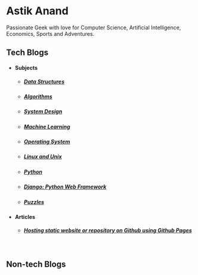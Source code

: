 # Astik Anand

Passionate Geek with love for Computer Science, Artificial Intelligence, Economics, Sports and Adventures.



## Tech Blogs

- #### Subjects
  
  - ##### [Data Structures](techblogs/1_data_structures)

  - ##### [Algorithms](techblogs/2_algorithms)
  
  - ##### [System Design](techblogs/3_system_design)
  
  - ##### [Machine Learning](techblogs/4_machine_learning)
  
  - ##### [Operating System](techblogs/5_operating_system)

  - ##### [Linux and Unix](techblogs/8_linux_unix)

  - ##### [Python](techblogs/9_python)

  - ##### [Django: Python Web Framework](techblogs/11_django)

  - ##### [Puzzles](techblogs/13_puzzles)
  
  
    
  
- #### Articles

  - ##### [Hosting static website or repository on Github using Github Pages](github-pages-boilerplate)



<br>

## Non-tech Blogs

